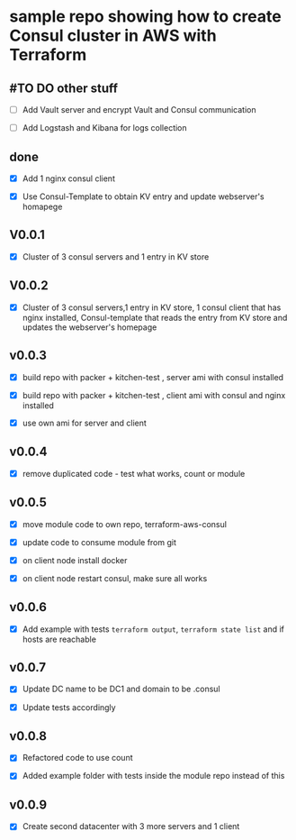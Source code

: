 # sample repo showing how to create Consul cluster in AWS with Terraform

## #TO DO other stuff

- [ ] Add Vault server and encrypt Vault and Consul communication

- [ ] Add Logstash and Kibana for logs collection

## done
- [x] Add 1 nginx consul client

- [x] Use Consul-Template to obtain KV entry and update webserver's homapege

## V0.0.1
- [x] Cluster of 3 consul servers and 1 entry in KV store

## V0.0.2
- [x] Cluster of 3 consul servers,1 entry in KV store, 1 consul client that has nginx installed, Consul-template that reads the entry from KV store and updates the webserver's homepage

## v0.0.3
- [x] build repo with packer + kitchen-test , server ami with consul installed

- [x] build repo with packer + kitchen-test , client ami with consul and nginx installed

- [x] use own ami for server and client

## v0.0.4
- [x] remove duplicated code - test what works, count or module


## v0.0.5
- [x] move module code to own repo, terraform-aws-consul

- [x] update code to consume module from git

- [x] on client node install docker

- [x] on client node restart consul, make sure all works

## v0.0.6
- [x] Add example with tests `terraform output`, `terraform state list` and if hosts are reachable

## v0.0.7
- [x] Update DC name to be DC1 and domain to be .consul

- [x] Update tests accordingly 

## v0.0.8

- [x] Refactored code to use count

- [x] Added example folder with tests inside the module repo instead of this

## v0.0.9

- [x] Create second datacenter with 3 more servers and 1 client
